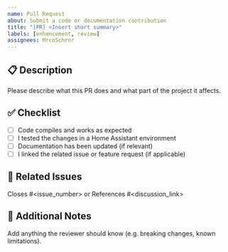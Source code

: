 ```yaml
---
name: Pull Request
about: Submit a code or documentation contribution
title: "[PR] <Insert short summary>"
labels: [enhancement, review]
assignees: MrcoSchrnr
---
```


## 📋 Description

Please describe what this PR does and what part of the project it affects.

## ✅ Checklist

- [ ] Code compiles and works as expected
- [ ] I tested the changes in a Home Assistant environment
- [ ] Documentation has been updated (if relevant)
- [ ] I linked the related issue or feature request (if applicable)

## 🔗 Related Issues

Closes #<issue_number> or References #<discussion_link>

## 📎 Additional Notes

Add anything the reviewer should know (e.g. breaking changes, known limitations).
